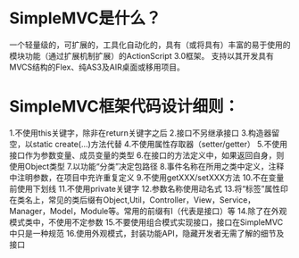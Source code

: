 SimpleMVC是什么？
===============
一个轻量级的，可扩展的，工具化自动化的，具有（或将具有）丰富的易于使用的模块功能（通过扩展机制扩展）的ActionScript 3.0框架。
支持以其开发具有MVCS结构的Flex、纯AS3及AIR桌面或移用项目。

SimpleMVC框架代码设计细则：
======================
1.不使用this关键字，除非在return关键字之后
2.接口不另继承接口
3.构造器留空，以static create(...)方法代替
4.不使用属性存取器（setter/getter）
5.不使用接口作为参数变量、成员变量的类型
6.在接口的方法定义中，如果返回自身，则使用Object类型
7.以功能“分类”决定包路径
8.事件名称在所用之类中定义，注释中注明参数，在项目中充许重复定义
9.不使用getXXX/setXXX方法
10.不在变量前使用下划线
11.不使用private关键字
12.参数名称使用动名式
13.将“标签”属性印在类名上，常见的类后缀有Object,Util，Controller，View，Service，Manager，Model，Module等。常用的前缀有I（代表是接口）等
14.除了在外观模式类中，不使用不定参数
15.不要使用组合模式实现接口，接口在SimpleMVC中只是一种规范
16.使用外观模式，封装功能API，隐藏开发者无需了解的细节及接口